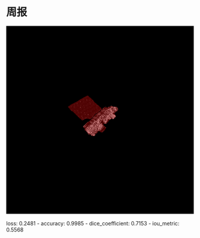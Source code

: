 # 周报


![254ed09f6c3835e026c67b80a5a1a581](https://github.com/ZYJ-Group/zjt/blob/main/25/10.16/254ed09f6c3835e026c67b80a5a1a581.png)

loss: 0.2481 - accuracy: 0.9985 - dice_coefficient: 0.7153 - iou_metric: 0.5568



